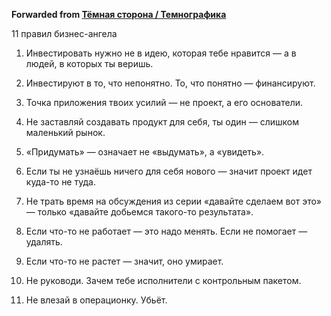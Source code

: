 **Forwarded from [Тёмная сторона / Темнографика](https://t.me/temno/1487)**

11 правил бизнес-ангела

1. Инвестировать нужно не в идею, которая тебе нравится — а в людей, в которых ты веришь.

2. Инвестируют в то, что непонятно. То, что понятно — финансируют.

3. Точка приложения твоих усилий — не проект, а его основатели.

4. Не заставляй создавать продукт для себя, ты один — слишком маленький рынок.

5. «Придумать» — означает не «выдумать», а «увидеть».

6. Если ты не узнаёшь ничего для себя нового — значит проект идет куда-то не туда.

7. Не трать время на обсуждения из серии «давайте сделаем вот это» — только «давайте добьемся такого-то результата».

8. Если что-то не работает — это надо менять. Если не помогает — удалять.

9. Если что-то не растет — значит, оно умирает.

10. Не руководи. Зачем тебе исполнители с контрольным пакетом.

11. Не влезай в операционку. Убьёт.
